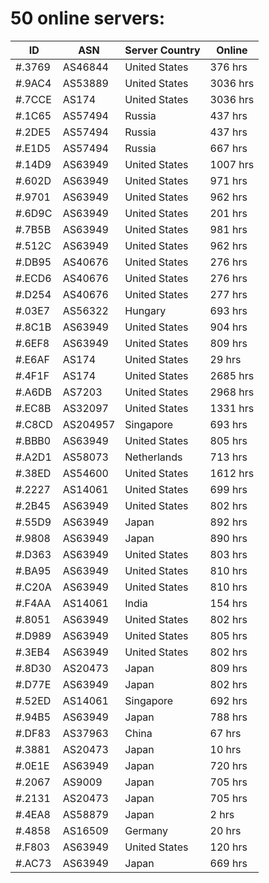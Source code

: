 # 50 online servers:

| ID | ASN | Server Country | Online |
| ------ | ------ | ------ | ------ |
| #.3769 | AS46844 | United States | 376 hrs |
| #.9AC4 | AS53889 | United States | 3036 hrs |
| #.7CCE | AS174 | United States | 3036 hrs |
| #.1C65 | AS57494 | Russia | 437 hrs |
| #.2DE5 | AS57494 | Russia | 437 hrs |
| #.E1D5 | AS57494 | Russia | 667 hrs |
| #.14D9 | AS63949 | United States | 1007 hrs |
| #.602D | AS63949 | United States | 971 hrs |
| #.9701 | AS63949 | United States | 962 hrs |
| #.6D9C | AS63949 | United States | 201 hrs |
| #.7B5B | AS63949 | United States | 981 hrs |
| #.512C | AS63949 | United States | 962 hrs |
| #.DB95 | AS40676 | United States | 276 hrs |
| #.ECD6 | AS40676 | United States | 276 hrs |
| #.D254 | AS40676 | United States | 277 hrs |
| #.03E7 | AS56322 | Hungary | 693 hrs |
| #.8C1B | AS63949 | United States | 904 hrs |
| #.6EF8 | AS63949 | United States | 809 hrs |
| #.E6AF | AS174 | United States | 29 hrs |
| #.4F1F | AS174 | United States | 2685 hrs |
| #.A6DB | AS7203 | United States | 2968 hrs |
| #.EC8B | AS32097 | United States | 1331 hrs |
| #.C8CD | AS204957 | Singapore | 693 hrs |
| #.BBB0 | AS63949 | United States | 805 hrs |
| #.A2D1 | AS58073 | Netherlands | 713 hrs |
| #.38ED | AS54600 | United States | 1612 hrs |
| #.2227 | AS14061 | United States | 699 hrs |
| #.2B45 | AS63949 | United States | 802 hrs |
| #.55D9 | AS63949 | Japan | 892 hrs |
| #.9808 | AS63949 | Japan | 890 hrs |
| #.D363 | AS63949 | United States | 803 hrs |
| #.BA95 | AS63949 | United States | 810 hrs |
| #.C20A | AS63949 | United States | 810 hrs |
| #.F4AA | AS14061 | India | 154 hrs |
| #.8051 | AS63949 | United States | 802 hrs |
| #.D989 | AS63949 | United States | 805 hrs |
| #.3EB4 | AS63949 | United States | 802 hrs |
| #.8D30 | AS20473 | Japan | 809 hrs |
| #.D77E | AS63949 | Japan | 802 hrs |
| #.52ED | AS14061 | Singapore | 692 hrs |
| #.94B5 | AS63949 | Japan | 788 hrs |
| #.DF83 | AS37963 | China | 67 hrs |
| #.3881 | AS20473 | Japan | 10 hrs |
| #.0E1E | AS63949 | Japan | 720 hrs |
| #.2067 | AS9009 | Japan | 705 hrs |
| #.2131 | AS20473 | Japan | 705 hrs |
| #.4EA8 | AS58879 | Japan | 2 hrs |
| #.4858 | AS16509 | Germany | 20 hrs |
| #.F803 | AS63949 | United States | 120 hrs |
| #.AC73 | AS63949 | Japan | 669 hrs |

